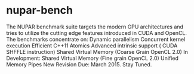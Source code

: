 # nupar-bench
The NUPAR benchmark suite targets the modern GPU architectures and tries to utilize the cutting edge features introduced in CUDA and OpenCL. The benchmarks concentrate on: Dynamic parallelism Concurrent kernel execution Efficient C++11 Atomics Advanced intrinsic support ( CUDA SHFFLE instruction) Shared Virtual Memory (Coarse Grain OpenCL 2.0) In Development: Shared Virtual Memory (Fine grain OpenCL 2.0) Unified Memory Pipes New Revision Due: March 2015. Stay Tuned. 
